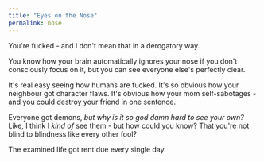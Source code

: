 ```yaml
---
title: "Eyes on the Nose"
permalink: nose
---
```


You're fucked - and I don't mean that in a derogatory way.

You know how your brain automatically ignores your nose if you don't consciously focus on it, but you can see everyone else's perfectly clear.

It's real easy seeing how humans are fucked. It's so obvious how your neighbour got character flaws. It's obvious how your mom self-sabotages - and you could destroy your friend in one sentence.

Everyone got demons, *but why is it so god damn hard to see your own?* Like, I think I *kind of* see them - but how could you know? That you're not blind to blindness like every other fool?

The examined life got rent due every single day.
